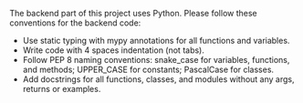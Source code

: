 The backend part of this project uses Python. Please follow these conventions for the backend code:
- Use static typing with mypy annotations for all functions and variables.
- Write code with 4 spaces indentation (not tabs).
- Follow PEP 8 naming conventions: snake_case for variables, functions, and methods; UPPER_CASE for constants; PascalCase for classes.
- Add docstrings for all functions, classes, and modules without any args, returns or examples.
